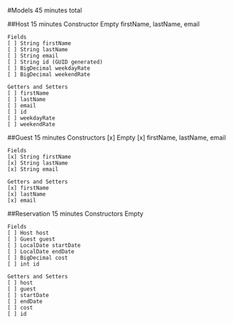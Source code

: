 #Models 45 minutes total

##Host 15 minutes
    Constructor
    Empty
    firstName, lastName, email

    Fields
    [ ] String firstName
    [ ] String lastName
    [ ] String email
    [ ] String id (GUID generated)
    [ ] BigDecimal weekdayRate
    [ ] BigDecimal weekendRate
    
    Getters and Setters
    [ ] firstName
    [ ] lastName
    [ ] email
    [ ] id
    [ ] weekdayRate
    [ ] weekendRate

##Guest 15 minutes
    Constructors
    [x] Empty
    [x] firstName, lastName, email
    
    Fields
    [x] String firstName
    [x] String lastName
    [x] String email
    
    Getters and Setters
    [x] firstName
    [x] lastName
    [x] email
    
##Reservation 15 minutes
    Constructors
    Empty
    
    Fields
    [ ] Host host
    [ ] Guest guest
    [ ] LocalDate startDate
    [ ] LocalDate endDate
    [ ] BigDecimal cost
    [ ] int id
    
    Getters and Setters
    [ ] host
    [ ] guest
    [ ] startDate
    [ ] endDate
    [ ] cost
    [ ] id

